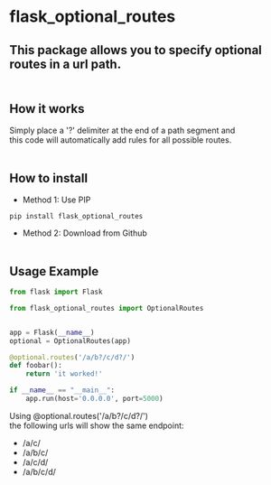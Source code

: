 # flask_optional_routes

## This package allows you to specify optional routes in a url path.<br><br>

## How it works
Simply place a '?' delimiter at the end of a path segment and <br>
this code will automatically add rules for all possible routes.<br><br>

## How to install
* Method 1: Use PIP
```
pip install flask_optional_routes
```

* Method 2: 
Download from Github<br><br>

## Usage Example
```python
from flask import Flask

from flask_optional_routes import OptionalRoutes


app = Flask(__name__)
optional = OptionalRoutes(app)

@optional.routes('/a/b?/c/d?/')
def foobar():
    return 'it worked!'

if __name__ == "__main__":
    app.run(host='0.0.0.0', port=5000)
```

Using @optional.routes('/a/b?/c/d?/') <br>
the following urls will show the same endpoint:
* /a/c/
* /a/b/c/
* /a/c/d/
* /a/b/c/d/
